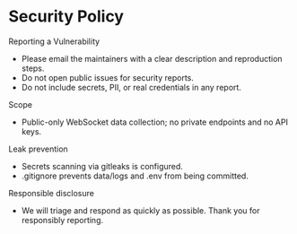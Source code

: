 # Security Policy

Reporting a Vulnerability
- Please email the maintainers with a clear description and reproduction steps.
- Do not open public issues for security reports.
- Do not include secrets, PII, or real credentials in any report.

Scope
- Public-only WebSocket data collection; no private endpoints and no API keys.

Leak prevention
- Secrets scanning via gitleaks is configured.
- .gitignore prevents data/logs and .env from being committed.

Responsible disclosure
- We will triage and respond as quickly as possible. Thank you for responsibly reporting.
